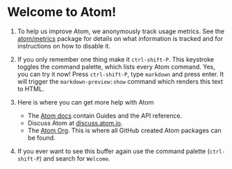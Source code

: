 # Welcome to Atom!

1. To help us improve Atom, we anonymously track usage metrics. See the
   [atom/metrics](https://github.com/atom/metrics) package for details on what
   information is tracked and for instructions on how to disable it.

2. If you only remember one thing make it `ctrl-shift-P`. This keystroke toggles
   the command palette, which lists every Atom command. Yes, you can try it now!
   Press `ctrl-shift-P`, type `markdown` and press enter. It will trigger the
   `markdown-preview:show` command which renders this text to HTML.

3. Here is where you can get more help with Atom

   * The [Atom docs](https://www.atom.io/docs) contain Guides and the API
     reference.
   * Discuss Atom at [discuss.atom.io](http://discuss.atom.io).
   * The [Atom Org](https://github.com/atom). This is where all GitHub created
     Atom packages can be found.

4. If you ever want to see this buffer again use the command palette
   (`ctrl-shift-P`) and search for `Welcome`.
